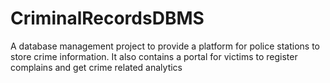 # CriminalRecordsDBMS
A database management project to provide a platform for police stations to store crime information. It also contains a portal for victims to register complains and get crime related analytics
